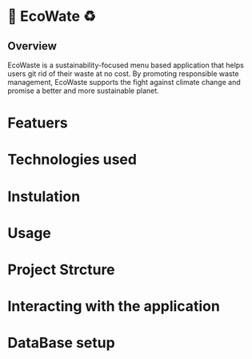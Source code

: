 # 🌱 EcoWate ♻️
## Overview 
EcoWaste is a sustainability-focused menu based application that helps users git rid of their waste at no cost. By promoting responsible waste management, EcoWaste supports the fight against climate change and promise a better and more sustainable planet.

# Featuers 


# Technologies used 


# Instulation 


# Usage 


# Project Strcture 

# Interacting with the application 

# DataBase setup 
